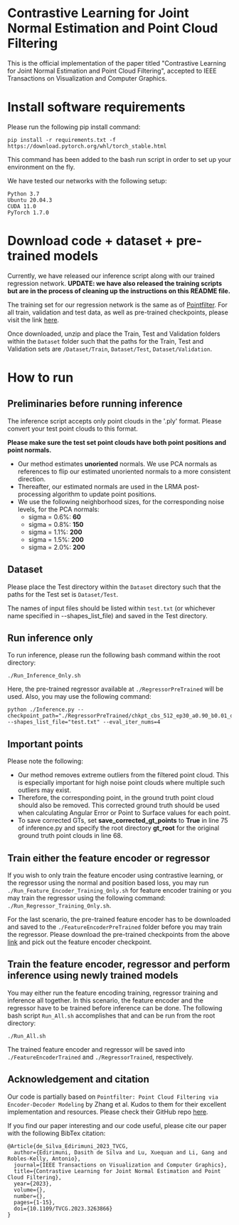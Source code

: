 # Contrastive Learning for Joint Normal Estimation and Point Cloud Filtering

This is the official implementation of the paper titled "Contrastive Learning for Joint Normal Estimation and Point Cloud Filtering", accepted to IEEE Transactions on Visualization and Computer Graphics.

# Install software requirements
Please run the following pip install command:
```
pip install -r requirements.txt -f https://download.pytorch.org/whl/torch_stable.html
```
This command has been added to the bash run script in order to set up your environment on the fly. 

We have tested our networks with the following setup:
```
Python 3.7
Ubuntu 20.04.3
CUDA 11.0
PyTorch 1.7.0
```

# Download code + dataset + pre-trained models

Currently, we have released our inference script along with our trained regression network. **UPDATE: we have also released the training scripts but are in the process of cleaning up the instructions on this README file.**

The training set for our regression network is the same as of [Pointfilter](https://github.com/dongbo-BUAA-VR/Pointfilter). For all train, validation and test data, as well as pre-trained checkpoints, please visit the link [here](https://drive.google.com/file/d/1ZukurNYzVv85psQ7AI7Vo0Sqdh_XIWtA/view?usp=drive_link).

Once downloaded, unzip and place the Train, Test and Validation folders within the ```Dataset``` folder such that the paths for the Train, Test and Validation sets are ```/Dataset/Train```, ```Dataset/Test```, ```Dataset/Validation```.

# How to run

## Preliminaries before running inference
The inference script accepts only point clouds in the '.ply' format. Please convert your test point clouds to this format.

**Please make sure the test set point clouds have both point positions and point normals.**
- Our method estimates **unoriented** normals. We use PCA normals as references to flip our estimated unoriented normals to a more consistent direction.
- Thereafter, our estimated normals are used in the LRMA post-processing algorithm to update point positions.
- We use the following neighborhood sizes, for the corresponding noise levels, for the PCA normals:
	* sigma = 0.6%: **60**
	* sigma = 0.8%: **150**
	* sigma = 1.1%: **200**
	* sigma = 1.5%: **200**
	* sigma = 2.0%: **200**

## Dataset
Please place the Test directory within the ```Dataset``` directory such that the paths for the Test set is ```Dataset/Test```.

The names of input files should be listed within ```test.txt``` (or whichever name specified in --shapes_list_file) and saved in the Test directory.

## Run inference only
To run inference, please run the following bash command within the root directory:
```
./Run_Inference_Only.sh
```
Here, the pre-trained regressor available at ```./RegressorPreTrained``` will be used. Also, you may use the following command:
```
python ./Inference.py --checkpoint_path="./RegressorPreTrained/chkpt_cbs_512_ep30_a0.90_b0.01_d0.30_g12.pth.tar" --shapes_list_file="test.txt" --eval_iter_nums=4
```

## Important points
Please note the following:
- Our method removes extreme outliers from the filtered point cloud. This is especially important for high noise point clouds where multiple such outliers may exist. 
- Therefore, the corresponding point, in the ground truth point cloud should also be removed. This corrected ground truth should be used when calculating Angular Error or Point to Surface values for each point.
- To save corrected GTs, set **save_corrected_gt_points** to **True** in line 75 of inference.py and specify the root directory **gt_root** for the original ground truth point clouds in line 68.

## Train either the feature encoder or regressor
If you wish to only train the feature encoder using contrastive learning, or the regressor using the normal and position based loss, you may run ```./Run_Feature_Encoder_Training_Only.sh``` for feature encoder training or you may train the regressor using the following command: ```./Run_Regressor_Training_Only.sh```.

For the last scenario, the pre-trained feature encoder has to be downloaded and saved to the ```./FeatureEncoderPreTrained``` folder before you may train the regressor. Please download the pre-trained checkpoints from the above [link](https://drive.google.com/file/d/1ZukurNYzVv85psQ7AI7Vo0Sqdh_XIWtA/view?usp=drive_link) and pick out the feature encoder checkpoint.

## Train the feature encoder, regressor and perform inference using newly trained models
You may either run the feature encoding training, regressor training and inference all together. In this scenario, the feature encoder and the regressor have to be trained before inference can be done. The following bash script ```Run_All.sh``` accomplishes that and can be run from the root directory:
```
./Run_All.sh
```
The trained feature encoder and regressor will be saved into ```./FeatureEncoderTrained``` and ```./RegressorTrained```, respectively.

## Acknowledgement and citation
Our code is partially based on ``Pointfilter: Point Cloud Filtering via Encoder-Decoder Modeling`` by Zhang et al. Kudos to them for their excellent implementation and resources. Please check their GitHub repo [here](https://github.com/dongbo-BUAA-VR/Pointfilter).

If you find our paper interesting and our code useful, please cite our paper with the following BibTex citation:
```
@Article{de_Silva_Edirimuni_2023_TVCG,
  author={Edirimuni, Dasith de Silva and Lu, Xuequan and Li, Gang and Robles-Kelly, Antonio},
  journal={IEEE Transactions on Visualization and Computer Graphics}, 
  title={Contrastive Learning for Joint Normal Estimation and Point Cloud Filtering}, 
  year={2023},
  volume={},
  number={},
  pages={1-15},
  doi={10.1109/TVCG.2023.3263866}
}
```